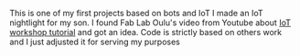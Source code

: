 This is one of my first projects based on bots and IoT
I made an IoT nightlight for my son.
I found Fab Lab Oulu's video from Youtube about [IoT workshop tutorial]([url](https://www.youtube.com/watch?v=yXnfpvCrU_I&t=282s)) and got an idea.
Code is strictly based on others work and I just adjusted it for serving my purposes
